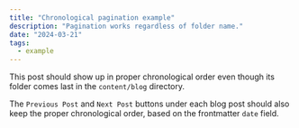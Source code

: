 ```yaml
---
title: "Chronological pagination example"
description: "Pagination works regardless of folder name."
date: "2024-03-21"
tags:
  - example
---
```


This post should show up in proper chronological order even though its folder comes last in the `content/blog` directory.

The `Previous Post` and `Next Post` buttons under each blog post should also keep the proper chronological order, based on the frontmatter `date` field.
